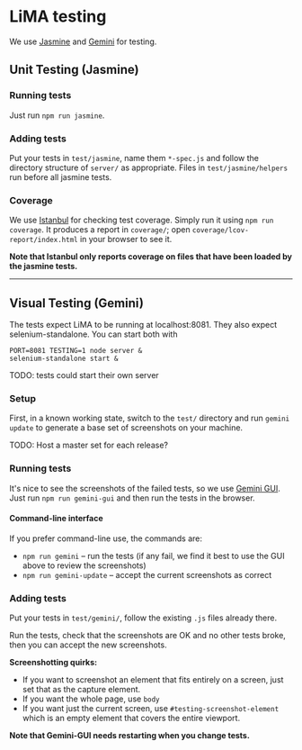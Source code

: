 # LiMA testing

We use [Jasmine](https://jasmine.github.io/) and [Gemini](https://github.com/gemini-testing/gemini) for testing.

## Unit Testing (Jasmine)

### Running tests

Just run `npm run jasmine`.

### Adding tests

Put your tests in `test/jasmine`, name them `*-spec.js` and follow the directory structure of `server/` as appropriate. Files in `test/jasmine/helpers` run before all jasmine tests.

### Coverage

We use [Istanbul](https://github.com/gotwarlost/istanbul) for checking test coverage. Simply run it using `npm run coverage`. It produces a report in `coverage/`; open `coverage/lcov-report/index.html` in your browser to see it.

**Note that Istanbul only reports coverage on files that have been loaded by the jasmine tests.**

--------------------------------------

## Visual Testing (Gemini)

The tests expect LiMA to be running at localhost:8081. They also expect selenium-standalone. You can start both with

```
PORT=8081 TESTING=1 node server &
selenium-standalone start &
```

TODO: tests could start their own server

### Setup

First, in a known working state, switch to the `test/` directory and run `gemini update` to generate a base set of screenshots on your machine.

TODO: Host a master set for each release?

### Running tests

It's nice to see the screenshots of the failed tests, so we use [Gemini GUI](https://github.com/gemini-testing/gemini-gui). Just run `npm run gemini-gui` and then run the tests in the browser.

#### Command-line interface

If you prefer command-line use, the commands are:

- `npm run gemini` – run the tests (if any fail, we find it best to use the GUI above to review the screenshots)
- `npm run gemini-update` – accept the current screenshots as correct

### Adding tests

Put your tests in `test/gemini/`, follow the existing `.js` files already there.

Run the tests, check that the screenshots are OK and no other tests broke, then you can accept the new screenshots.

**Screenshotting quirks:**

- If you want to screenshot an element that fits entirely on a screen, just set that as the capture element.
- If you want the whole page, use `body`
- If you want just the current screen, use `#testing-screenshot-element` which is an empty element that covers the entire viewport.

**Note that Gemini-GUI needs restarting when you change tests.**
